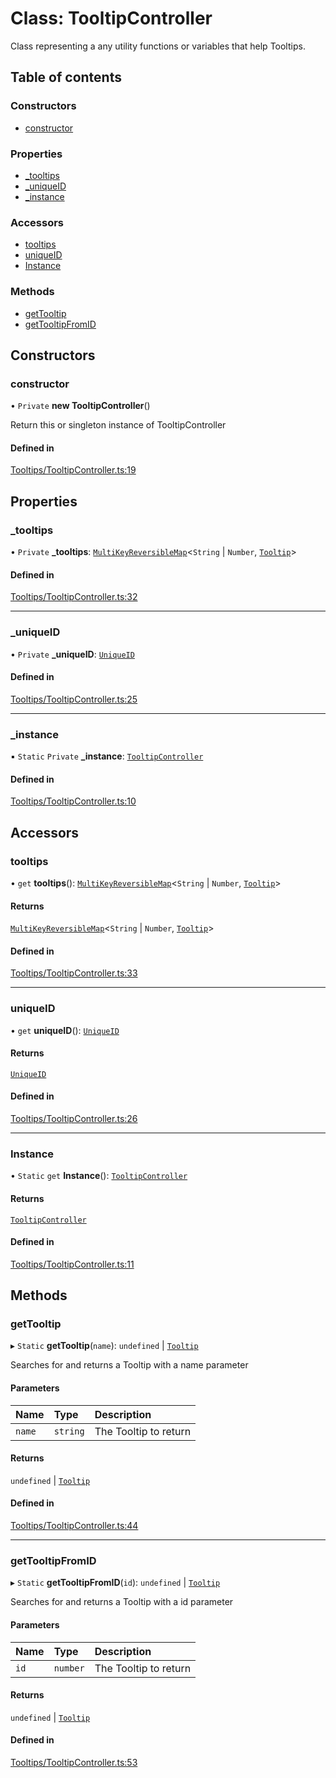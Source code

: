 # Class: TooltipController

Class representing a any utility functions or variables that help Tooltips.

## Table of contents

### Constructors

- [constructor](../wiki/TooltipController#constructor)

### Properties

- [\_tooltips](../wiki/TooltipController#_tooltips)
- [\_uniqueID](../wiki/TooltipController#_uniqueid)
- [\_instance](../wiki/TooltipController#_instance)

### Accessors

- [tooltips](../wiki/TooltipController#tooltips)
- [uniqueID](../wiki/TooltipController#uniqueid)
- [Instance](../wiki/TooltipController#instance)

### Methods

- [getTooltip](../wiki/TooltipController#gettooltip)
- [getTooltipFromID](../wiki/TooltipController#gettooltipfromid)

## Constructors

### constructor

• `Private` **new TooltipController**()

Return this or singleton instance of TooltipController

#### Defined in

[Tooltips/TooltipController.ts:19](https://github.com/JFenlonWork/MooD-Custom-CodeBase-Babel-Ts/blob/84e0bbd/Code/src/Tooltips/TooltipController.ts#L19)

## Properties

### \_tooltips

• `Private` **\_tooltips**: [`MultiKeyReversibleMap`](../wiki/MultiKeyReversibleMap)<`String` \| `Number`, [`Tooltip`](../wiki/Tooltip)\>

#### Defined in

[Tooltips/TooltipController.ts:32](https://github.com/JFenlonWork/MooD-Custom-CodeBase-Babel-Ts/blob/84e0bbd/Code/src/Tooltips/TooltipController.ts#L32)

___

### \_uniqueID

• `Private` **\_uniqueID**: [`UniqueID`](../wiki/UniqueID)

#### Defined in

[Tooltips/TooltipController.ts:25](https://github.com/JFenlonWork/MooD-Custom-CodeBase-Babel-Ts/blob/84e0bbd/Code/src/Tooltips/TooltipController.ts#L25)

___

### \_instance

▪ `Static` `Private` **\_instance**: [`TooltipController`](../wiki/TooltipController)

#### Defined in

[Tooltips/TooltipController.ts:10](https://github.com/JFenlonWork/MooD-Custom-CodeBase-Babel-Ts/blob/84e0bbd/Code/src/Tooltips/TooltipController.ts#L10)

## Accessors

### tooltips

• `get` **tooltips**(): [`MultiKeyReversibleMap`](../wiki/MultiKeyReversibleMap)<`String` \| `Number`, [`Tooltip`](../wiki/Tooltip)\>

#### Returns

[`MultiKeyReversibleMap`](../wiki/MultiKeyReversibleMap)<`String` \| `Number`, [`Tooltip`](../wiki/Tooltip)\>

#### Defined in

[Tooltips/TooltipController.ts:33](https://github.com/JFenlonWork/MooD-Custom-CodeBase-Babel-Ts/blob/84e0bbd/Code/src/Tooltips/TooltipController.ts#L33)

___

### uniqueID

• `get` **uniqueID**(): [`UniqueID`](../wiki/UniqueID)

#### Returns

[`UniqueID`](../wiki/UniqueID)

#### Defined in

[Tooltips/TooltipController.ts:26](https://github.com/JFenlonWork/MooD-Custom-CodeBase-Babel-Ts/blob/84e0bbd/Code/src/Tooltips/TooltipController.ts#L26)

___

### Instance

• `Static` `get` **Instance**(): [`TooltipController`](../wiki/TooltipController)

#### Returns

[`TooltipController`](../wiki/TooltipController)

#### Defined in

[Tooltips/TooltipController.ts:11](https://github.com/JFenlonWork/MooD-Custom-CodeBase-Babel-Ts/blob/84e0bbd/Code/src/Tooltips/TooltipController.ts#L11)

## Methods

### getTooltip

▸ `Static` **getTooltip**(`name`): `undefined` \| [`Tooltip`](../wiki/Tooltip)

Searches for and returns a Tooltip with a name parameter

#### Parameters

| Name | Type | Description |
| :------ | :------ | :------ |
| `name` | `string` | The Tooltip to return |

#### Returns

`undefined` \| [`Tooltip`](../wiki/Tooltip)

#### Defined in

[Tooltips/TooltipController.ts:44](https://github.com/JFenlonWork/MooD-Custom-CodeBase-Babel-Ts/blob/84e0bbd/Code/src/Tooltips/TooltipController.ts#L44)

___

### getTooltipFromID

▸ `Static` **getTooltipFromID**(`id`): `undefined` \| [`Tooltip`](../wiki/Tooltip)

Searches for and returns a Tooltip with a id parameter

#### Parameters

| Name | Type | Description |
| :------ | :------ | :------ |
| `id` | `number` | The Tooltip to return |

#### Returns

`undefined` \| [`Tooltip`](../wiki/Tooltip)

#### Defined in

[Tooltips/TooltipController.ts:53](https://github.com/JFenlonWork/MooD-Custom-CodeBase-Babel-Ts/blob/84e0bbd/Code/src/Tooltips/TooltipController.ts#L53)
